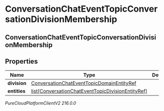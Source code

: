 # ConversationChatEventTopicConversationDivisionMembership

## ConversationChatEventTopicConversationDivisionMembership

## Properties

|Name | Type | Description | Notes|
|------------ | ------------- | ------------- | -------------|
| **division** | [ConversationChatEventTopicDomainEntityRef](ConversationChatEventTopicDomainEntityRef) |  | [optional] |
| **entities** | [list[ConversationChatEventTopicDivisionEntityRef]](ConversationChatEventTopicDivisionEntityRef) |  | [optional] |



_PureCloudPlatformClientV2 216.0.0_
